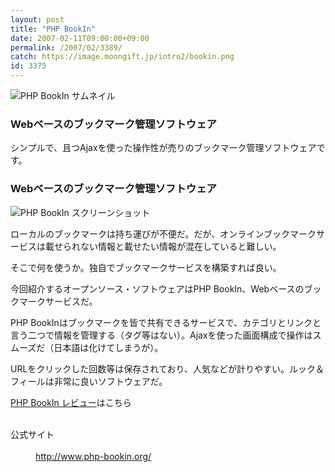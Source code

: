 ```yaml
---
layout: post
title: "PHP BookIn"
date: 2007-02-11T09:00:00+09:00
permalink: /2007/02/3389/
catch: https://image.moongift.jp/intro2/bookin.png
id: 3375
---
```

 ![PHP BookIn サムネイル](https://image.moongift.jp/intro2/bookin.t.png "PHP BookIn サムネイル")
  

### Webベースのブックマーク管理ソフトウェア
  
シンプルで、且つAjaxを使った操作性が売りのブックマーク管理ソフトウェアです。  
<!--more-->  

### Webベースのブックマーク管理ソフトウェア
  

![PHP BookIn スクリーンショット](https://image.moongift.jp/intro2/bookin.png "PHP BookIn スクリーンショット")

  

ローカルのブックマークは持ち運びが不便だ。だが、オンラインブックマークサービスは載せられない情報と載せたい情報が混在していると難しい。

  

そこで何を使うか。独自でブックマークサービスを構築すれば良い。

  

今回紹介するオープンソース・ソフトウェアはPHP BookIn、Webベースのブックマークサービスだ。

  

PHP BookInはブックマークを皆で共有できるサービスで、カテゴリとリンクと言う二つで情報を管理する（タグ等はない）。Ajaxを使った画面構成で操作はスムーズだ（日本語は化けてしまうが）。

  

URLをクリックした回数等は保存されており、人気などが計りやすい。ルック＆フィールは非常に良いソフトウェアだ。

  

[PHP BookIn レビュー](http://oss.moongift.jp/review/i-3392.html)はこちら

  
<dl>
<br><dt>公式サイト</dt>
<br><dd><a href="http://www.php-bookin.org/" target="_blank">http://www.php-bookin.org/</a></dd>
<br>
</dl>